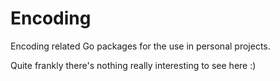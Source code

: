 # Encoding

Encoding related Go packages for the use in personal projects.

Quite frankly there's nothing really interesting to see here :)